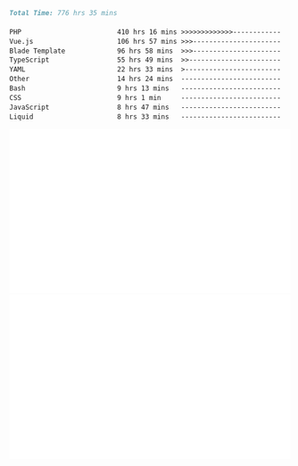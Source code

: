<!--START_SECTION:waka-->

```markdown
Total Time: 776 hrs 35 mins

PHP                        410 hrs 16 mins >>>>>>>>>>>>>------------   51.87 %
Vue.js                     106 hrs 57 mins >>>----------------------   13.52 %
Blade Template             96 hrs 58 mins  >>>----------------------   12.26 %
TypeScript                 55 hrs 49 mins  >>-----------------------   07.06 %
YAML                       22 hrs 33 mins  >------------------------   02.85 %
Other                      14 hrs 24 mins  -------------------------   01.82 %
Bash                       9 hrs 13 mins   -------------------------   01.17 %
CSS                        9 hrs 1 min     -------------------------   01.14 %
JavaScript                 8 hrs 47 mins   -------------------------   01.11 %
Liquid                     8 hrs 33 mins   -------------------------   01.08 %
```

<!--END_SECTION:waka-->
<p align="center">
    <img src="https://raw.githubusercontent.com/rjp2525/rjp2525/output/generated/overview.svg">
    <img src="https://raw.githubusercontent.com/rjp2525/rjp2525/output/generated/languages.svg">
</p>
